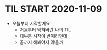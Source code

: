 # TIL START 2020-11-09
+ 오늘부터 시작할게요<br>
    + 처음부터 막혀버린 나의 TIL
    + 대부분 시작이 반이라던데
    + 끝까지 해봐야지 않을까
